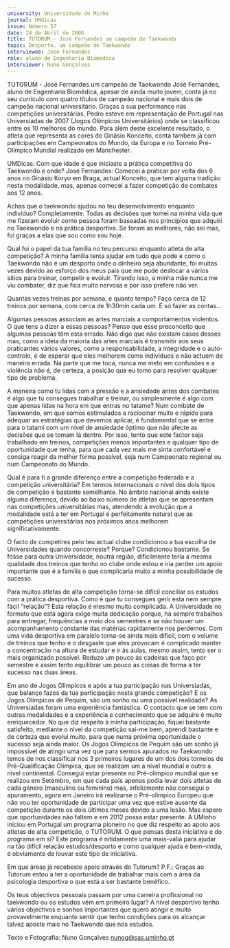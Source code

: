 ```yaml
---
university: Universidade do Minho
journal: UMdicas
issue: Número 57
date: 24 de Abril de 2008
title: TUTORUM - José Fernandes um campeão de Taekwondo
topic: Desporto. um campeão de Taekwondo
interviewee: José Fernandes
role: aluno de Engenharia Biomédica
interviewer: Nuno Gonçalves
---
```




TUTORUM - José Fernandes um campeão de Taekwondo
José Fernandes, aluno de Engenharia Biomédica, apesar de ainda muito jovem, conta já no seu currículo com quatro títulos de campeão nacional e mais dois de campeão
nacional universitário. Graças a sua performance nas competições universitárias, Pedro esteve em representação de Portugal nas Universiadas de 2007 (Jogos Olímpicos
Universitários) onde se classificou entre os 10 melhores do mundo. Para além deste excelente resultado, o atleta que representa as cores do Ginásio Konceito, conta também
já com participações em Campeonatos do Mundo, da Europa e no Torneio Pré-Olimpico Mundial realizado em Manchester.


UMDicas: Com que idade é que iniciaste a prática
competitiva do Taekwondo e onde?
José Fernandes: Comecei a praticar por volta dos 6
anos no Ginásio Koryo em Braga, actual Konceito, que
tem alguma tradição nesta modalidade, mas, apenas
comecei a fazer competição de combates aos 12
anos.


Achas que o taekwondo ajudou no teu
desenvolvimento enquanto indivíduo?
Completamente. Todas as decisões que tomei na
minha vida que me fizeram evoluir como pessoa foram
baseadas nos princípios que adquiri no Taekwondo e
na prática desportiva. Se foram as melhores, não sei
mas, foi graças a elas que sou como sou hoje.


Qual foi o papel da tua familia no teu percurso
enquanto atleta de alta competição? A minha
família tenta ajudar em tudo que pode e como o
Taekwondo não é um desporto onde o dinheiro seja
abundante, foi muitas vezes devido ao esforço dos
meus pais que me pude deslocar a vários sítios para
treinar, competir e evoluir. Tirando isso, a minha mãe
nunca me viu combater, diz que fica muito nervosa e
por isso prefere não ver.


Quantas vezes treinas por semana, e quanto
tempo?
Faço cerca de 12 treinos por semana, com cerca de
1h30min cada um. É só fazer as contas…


Algumas pessoas associam as artes marciais a
comportamentos violentos. O que tens a dizer a
essas pessoas?
Penso que esse preconceito que algumas pessoas
têm esta errado. Não digo que não existam casos
desses mas, como a ideia da maioria das artes
marciais é transmitir aos seus praticantes vários
valores, como a responsabilidade, a integridade e o
auto-controlo, é de esperar que eles melhorem como
indivíduos e não actuem de maneira errada. Na parte
que me toca, nunca me meto em confusões e a
violência não é, de certeza, a posição que eu tomo
para resolver qualquer tipo de problema.


A maneira como tu lidas com a pressão e a
ansiedade antes dos combates é algo que tu
consegues trabalhar e treinar, ou simplesmente é
algo com que apenas lidas na hora em que entras
no tatame?
Num combate de Taekwondo, em que somos
estimulados a raciocinar muito e rápido para adequar
as estratégias que devemos aplicar, é fundamental
que se entre para o tatami com um nível de ansiedade
óptimo que não afecte as decisões que se tomam lá
dentro. Por isso, tento que este factor seja trabalhado
em treinos, competições menos importantes e
qualquer tipo de oportunidade que tenha, para que
cada vez mais me sinta confortável e consiga reagir da
melhor forma possível, seja num Campeonato
regional ou num Campeonato do Mundo.


Qual é para ti a grande diferença entre a
competição federada e a competição
universitária?
Em termos internacionais o nível dos dois tipos de
competição é bastante semelhante. No âmbito
nacional ainda existe alguma diferença, devido ao
baixo número de atletas que se apresentam nas
competições universitárias mas, atendendo à
evolução que a modalidade está a ter em Portugal é
perfeitamente natural que as competições
universitárias nos próximos anos melhorem
significativamente.


O facto de competires pelo teu actual clube
condicionou a tua escolha de Universidades
quando concorreste? Porque?
Condicionou bastante. Se fosse para outra Universidade, noutra
região, dificilmente teria a mesma qualidade dos
treinos que tenho no clube onde estou e iria perder um
apoio importante que é a família o que complicaria
muito a minha possibilidade de sucesso.


Para muitos atletas de alta competição torna-se
difícil conciliar os estudos com a prática
desportiva. Como é que tu consegues gerir esta
nem sempre fácil “relação”?
Esta relação é mesmo muito complicada. A
Universidade no formato que está agora exige muita
dedicação porque, há sempre trabalhos para entregar,
frequências a meio dos semestres e se não houver um
acompanhamento constante das matérias
rapidamente nos perdemos. Com uma vida desportiva
em paralelo torna-se ainda mais difícil, com o volume
de treinos que tenho e o desgaste que eles provocam
é complicado manter a concentração na altura de
estudar e ir às aulas, mesmo assim, tento ser o mais
organizado possível. Reduzo um pouco às cadeiras
que faço por semestre e assim tento equilibrar um
pouco as coisas de forma a ter sucesso nas duas
áreas.


Em ano de Jogos Olímpicos e após a tua
participação nas Universiadas, que balanço fazes
da tua participação nesta grande competição? E
os Jogos Olímpicos de Pequim, são um sonho ou
uma possível realidade?
As Universiadas foram uma experiência fantástica. O
contacto que se tem com outras modalidades e a
experiência e conhecimento que se adquire é muito
enriquecedor. No que diz respeito à minha
participação, fiquei bastante satisfeito, mediante o
nível da competição saí-me bem, aprendi bastante e
de certeza que evolui muito, para que numa próxima
oportunidade o sucesso seja ainda maior. Os Jogos
Olímpicos de Pequim são um sonho já impossível de
atingir uma vez que para sermos apurados no
Taekwondo temos de nos classificar nos 3 primeiros
lugares de um dos dois torneios de Pré-Qualificação
Olímpica, que se realizam um a nível mundial e outro a
nível continental. Consegui estar presente no Pré-olimpico mundial que se realizou em Setembro, em
que cada país apenas podia levar dois atletas de cada
género (masculino ou feminino) mas, infelizmente não
consegui o apuramento, agora em Janeiro irá realizarse o Pré-olimpico Europeu que não vou ter
oportunidade de participar uma vez que estive
ausente da competição durante os dois últimos meses
devido a uma lesão. Mas espero que oportunidades
não faltem e em 2012 possa estar presente.
A UMinho iniciou em Portugal um programa
pioneiro no que diz respeito ao apoio aos atletas
de alta competição, o TUTORUM. O que pensas
desta iniciativa e do programa em si?
Este programa é nitidamente uma mais-valia para
ajudar na tão difícil relação estudos/desporto e como
qualquer ajuda é bem-vinda, é obviamente de louvar
este tipo de iniciativa.


Em que áreas já recebeste apoio através do
Tutorum?
P.F.: Graças ao Tutorum estou a ter a oportunidade de
trabalhar mais com a área da psicologia desportiva o
que está a ser bastante benéfico.


Os teus objectivos pessoais passam por uma
carreira profissional no taekwondo ou os estudos
vêm em primeiro lugar?
A nível desportivo tenho vários objectivos e sonhos
importantes que quero atingir e muito provavelmente
enquanto sentir que tenho condições para os alcançar
talvez aposte mais no Taekwondo que nos estudos.


Texto e Fotografia: Nuno Gonçalves
nunog@sas.uminho.pt